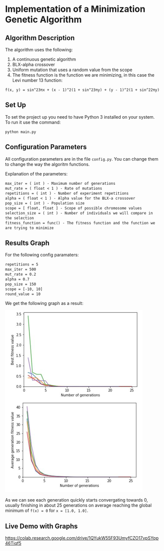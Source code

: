# Implementation of a Minimization Genetic Algorithm #

## Algorithm Description

The algorithm uses the following:

1. A continuous genetic algorithm
2. BLX-alpha crossover
3. Uniform mutation that uses a random value from the scope
4. The fitness function is the function we are minimizing, in this case the Levi number 13 function:

```
f(x, y) = sin^23πx + (x - 1)^2(1 + sin^23πy) + (y - 1)^2(1 + sin^22πy)
```

## Set Up ##

To set the project up you need to have Python 3 installed on your system. To run it use the command:

```
python main.py
```

## Configuration Parameters ##

All configuration parameters are in the file `config.py`. You can change them to change the way the algoritm functions.

Explanation of the parameters:

```
max_iter = ( int ) - Maximum number of generations
mut_rate = ( float < 1 ) - Rate of mutations
repetitions = ( int ) - Number of experiment repetitions
alpha = ( float < 1 ) - Alpha value for the BLX-a crossover
pop_size = ( int ) - Population size
scope = [ float, float ] - Scope of possible chromosome values
selection_size = ( int ) - Number of individuals we will compare in the selection
fitness_function = func() - The fitness function and the function we are trying to minimize
```

## Results Graph ##

For the following config paramaters:

```
repetitions = 5
max_iter = 500
mut_rate = 0.2
alpha = 0.7
pop_size = 150
scope = [-10, 10]
round_value = 10
```

We get the following graph as a result:

![Result Graph](https://raw.githubusercontent.com/pecurka/levi13-genetic-minimization/master/graph_screenshot.JPG)

As we can see each generation quickly starts convergating towards 0, usually finishing in about 25 generations on average reaching the global minimum of `f(x) = 0` for `x = [1.0, 1.0]`.


## Live Demo with Graphs ##

https://colab.research.google.com/drive/1QYukW55F93UmyfCZO17vpSYpp46Tiqf5
